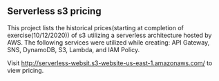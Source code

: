 ## Serverless s3 pricing

This project lists the historical prices(starting at completion of exercise(10/12/2020)) of s3 utilizing a serverless architecture hosted by AWS. The following services were utilized while creating: API Gateway, SNS, DynamoDB, S3, Lambda, and IAM Policy.

Visit http://serverless-websit.s3-website-us-east-1.amazonaws.com/ to view pricing.